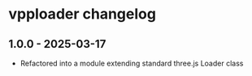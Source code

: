 # vpploader changelog

## 1.0.0 - 2025-03-17

- Refactored into a module extending standard three.js Loader class